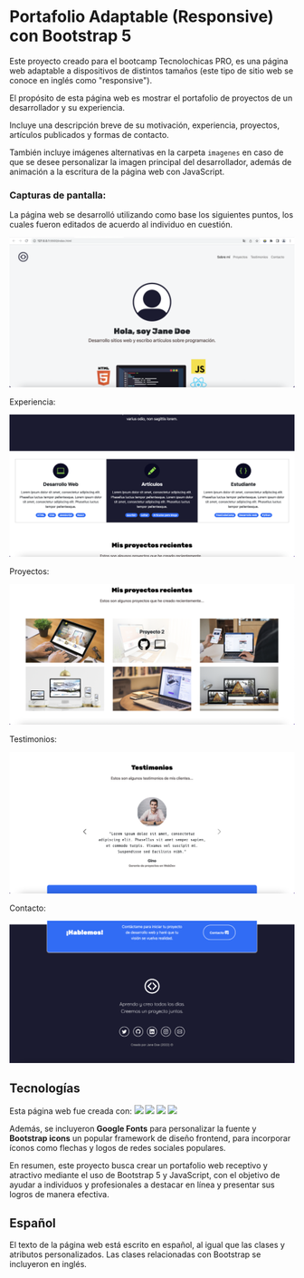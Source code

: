 # Portafolio Adaptable (Responsive) con Bootstrap 5

Este proyecto creado para el bootcamp Tecnolochicas PRO, es una página web adaptable a dispositivos de distintos tamaños (este tipo de sitio web se conoce en inglés como "responsive"). 

El propósito de esta página web es mostrar el portafolio de proyectos de un desarrollador y su experiencia. 

Incluye una descripción breve de su motivación, experiencia, proyectos, artículos publicados y formas de contacto. 

También incluye imágenes alternativas en la carpeta `imagenes` en caso de que se desee personalizar la imagen principal del desarrollador, además de animación a la escritura de la página web con JavaScript.

### Capturas de pantalla:

La página web se desarrolló utilizando como base los siguientes puntos, los cuales fueron editados de acuerdo al individuo en cuestión. 

![Primera parte de la página web](imagenes/screenshot1.png)

Experiencia:

![Experiencia](imagenes/screenshot2.png)

Proyectos:

![Proyectos](imagenes/screenshot3.png)

Testimonios:

![Testimonios](imagenes/screenshot4.png)

Contacto:

![Contacto](imagenes/screenshot5.png)

## Tecnologías

Esta página web fue creada con:
<img src="https://img.shields.io/badge/HTML5-E34F26?style=for-the-badge&logo=html5&logoColor=white" />
<img src="https://img.shields.io/badge/CSS3-1572B6?style=for-the-badge&logo=css3&logoColor=white" />
<img src="https://img.shields.io/badge/JavaScript-323330?style=for-the-badge&logo=javascript&logoColor=F7DF1E" />
<img src="https://img.shields.io/badge/Bootstrap-563D7C?style=for-the-badge&logo=bootstrap&logoColor=white" />


Además, se incluyeron **Google Fonts** para personalizar la fuente y **Bootstrap icons** un popular framework de diseño frontend, para incorporar íconos como flechas y logos de redes sociales populares. 

En resumen, este proyecto busca crear un portafolio web receptivo y atractivo mediante el uso de Bootstrap 5 y JavaScript, con el objetivo de ayudar a individuos y profesionales a destacar en línea y presentar sus logros de manera efectiva.

## Español

El texto de la página web está escrito en español, al igual que las clases y atributos personalizados. Las clases relacionadas con Bootstrap se incluyeron en inglés.




